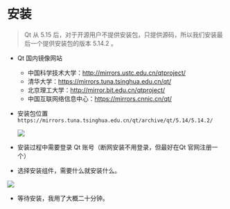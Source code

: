 # 安装

> Qt 从 5.15 后，对于开源用户不提供安装包，只提供源码，所以我们安装最后一个提供安装包的版本 5.14.2 。

- Qt 国内镜像网站
  - 中国科学技术大学：http://mirrors.ustc.edu.cn/qtproject/
  - 清华大学：https://mirrors.tuna.tsinghua.edu.cn/qt/
  - 北京理工大学：http://mirror.bit.edu.cn/qtproject/
  - 中国互联网络信息中心：https://mirrors.cnnic.cn/qt/

- 安装包位置 `https://mirrors.tuna.tsinghua.edu.cn/qt/archive/qt/5.14/5.14.2/`

  ![](C:\Documents\StudyNotes\C++\Qt\1.assets\1-1.png)

- 安装过程中需要登录 Qt 账号（断网安装不用登录，但最好在Qt 官网注册一个）

- 选择安装组件，需要什么就安装什么。

![](C:\Documents\StudyNotes\C++\Qt\1.assets\1-2.png)

- 等待安装，我用了大概二十分钟。